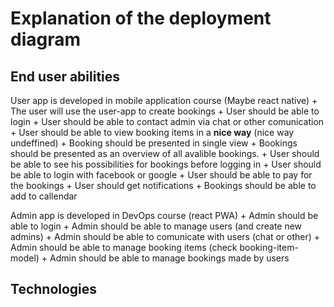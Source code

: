 # Explanation of the deployment diagram

## End user abilities

User app is developed in mobile application course (Maybe react native)
    + The user will use the user-app to create bookings 
    + User should be able to login
    + User should be able to contact admin via chat or other comunication
    + User should be able to view booking items in a **nice way** (nice way undeffined)
        + Booking should be presented in single view 
        + Bookings should be presented as an overview of all avalible bookings.
    + User should be able to see his possibilities for bookings before logging in
    + User should be able to login with facebook or google
    + User should be able to pay for the bookings
    + User should get notifications
    + Bookings should be able to add to callendar

Admin app is developed in DevOps course (react PWA)
    + Admin should be able to login
    + Admin should be able to manage users (and create new admins)
    + Admin should be able to comunicate with users (chat or other)
    + Admin should be able to manage booking items (check booking-item-model)
    + Admin should be able to manage bookings made by users


## Technologies


